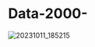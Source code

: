 # Data-2000-

![20231011_185215](https://github.com/trodman201/Data-2000-/assets/81587547/cbfdaa9b-4a89-480c-9e6e-da0550ce228c)
